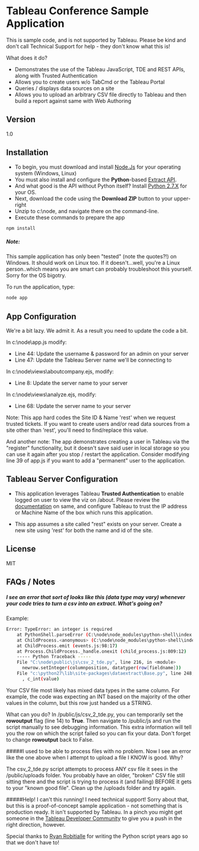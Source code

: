 Tableau Conference Sample Application
=========

This is sample code, and is not supported by Tableau. Please be kind and don't call Technical Support for help - they don't know what this is!

What does it do?

  - Demonstrates the use of the Tableau JavaScript, TDE and REST APIs, along with Trusted Authentication
  - Allows you to create users w/o TabCmd or the Tableau Portal 
  - Queries / displays data sources on a site
  - Allows you to upload an arbitrary CSV file directly to Tableau and then build a report against same with Web Authoring


Version
----

1.0



Installation
--------------

 - To begin, you must download and install [Node.Js] for your operating system (Windows, Linux)
 - You must also install and configure the **Python**-based [Extract API].
 - And what good is the API without Python itself? Install [Python 2.7.X] for your OS. 
 - Next, download the code using the **Download ZIP** button to your upper-right
 - Unzip to c:\node, and navigate there on the command-line.
 - Execute these commands to prepare the app
 
```sh
npm install 
```

##### Note: 
This sample application has only been "tested" (note the quotes?!) on Windows. It should work on Linux too. If it doesn't...well, you're a Linux person..which means you are smart can probably troubleshoot this yourself. Sorry for the OS bigotry.
  
  
To run the application, type:

```sh
node app
```
App  Configuration
-----------

We're a bit lazy. We admit it. As a result you need to update the code a bit. 

In c:\node\app.js modify:
 - Line  44: Update the username & password for an admin on your server
 - Line  47: Update the Tableau Server name we'll be connecting to

 
In c:\node\views\aboutcompany.ejs, modify:
 - Line 8: Update the server name to your server
 
In c:\node\views\analyze.ejs, modify: 

 - Line 68: Update the server name to your server
 
Note: This app hard codes the Site ID & Name 'rest' when we request trusted tickets. If you want to create users and/or read data sources from a site other than 'rest', you'll need to find/replace this value.

And another note: The app demonstrates creating a user in Tableau via the "register" functionality, but it doesn't save said user in local storage so you can use it again after you stop / restart the application. Consider modifying line 39 of app.js if you want to add a "permanent" user to the application. 


Tableau Server Configuration
----
 - This application leverages Tableau **Trusted Authentication** to enable logged on user to view the viz on /about. Please review the [documentation] on same, and configure Tableau to trust the IP address or Machine Name of the box which runs this application. 

 - This app assumes a site called "rest" exists on your server. Create a new site using 'rest' for both the name and id of the site.


License
----

MIT

FAQs / Notes
----

##### I see an error that sort of looks like this (data type may vary) whenever your code tries to turn a csv into an extract. What's going on?
Example:
```sh
Error: TypeError: an integer is required
    at PythonShell.parseError (C:\node\node_modules\python-shell\index.js:131:17)
    at ChildProcess.<anonymous> (C:\node\node_modules\python-shell\index.js:67:28)
    at ChildProcess.emit (events.js:98:17)
    at Process.ChildProcess._handle.onexit (child_process.js:809:12)
    ----- Python Traceback -----
    File "C:\node\public\js\csv_2_tde.py", line 216, in <module>
      newrow.setInteger(columnposition, datatyper(row[fieldname]))
    File "c:\python27\lib\site-packages\dataextract\Base.py", line 248, in setInteger
      , c_int(value)
 ```     

 Your CSV file most likely has mixed data types in the same column. For example, the code was expecting an INT based on the majority of the other values in the column, but this row just handed us a STRING. 
 
 What can you do? In /public/js/csv_2_tde.py, you can temporarily set the **rowoutput** flag (line 14) to **True**. Then navigate to /public/js and run the script manually to see debugging information. This extra information will tell you the row on which the script failed so you can fix your data. Don't forget to change **rowoutput** back to False.
 
 #####I used to be able to process files with no problem. Now I see an error like the one above when I attempt to upload a file I KNOW is good. Why?
 
 
The csv_2_tde.py script attempts to process ANY csv file it sees in the /public/uploads folder. You probably have an older, "broken" CSV file still sitting there and the script is trying to process it (and failing) BEFORE it  gets to your "known good file". Clean up the /uploads folder and try again.
 
 #####Help! I can't this running! I need technical support! Sorry about that, but this is a proof-of-concept sample application - not something that is production ready. It isn't supported by Tableau. In a pinch you might get someone in the [Tableau Developer Community] to give you a push in the right direction, however.
 

Special thanks to [Ryan Robitialle] for writing the Python script years ago so that we don't have to!

[PhantomJS]:http://phantomjs.org
[Node.js]:http://nodejs.org/
[Extract API]:http://www.tableausoftware.com/data-extract-api
[Python 2.7.X]:https://www.python.org/download/releases/2.7/
[documentation]:http://onlinehelp.tableausoftware.com/current/server/en-us/help.htm#trusted_auth_trustIP.htm
[Enable access]:http://kb.tableausoftware.com/articles/knowledgebase/creating-custom-administrative-views
[Tableau Developer Community]:http://community.tableausoftware.com/groups/dev-community
[Ryan Robitialle]:http://ryrobes.com/